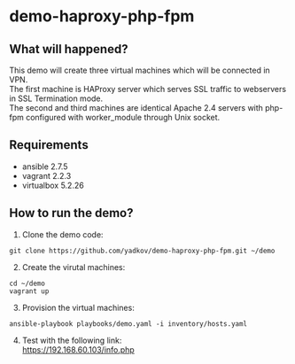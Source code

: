 # demo-haproxy-php-fpm

## What will happened?
This demo will create three virtual machines which will be connected in VPN.<br/>
The first machine is HAProxy server which serves SSL traffic to webservers in SSL Termination mode.<br/>
The second and third machines are identical Apache 2.4 servers with php-fpm configured with worker_module through Unix socket.<br/>

## Requirements
* ansible 2.7.5
* vagrant 2.2.3
* virtualbox 5.2.26


## How to run the demo?
1. Clone the demo code:<br/>
```
git clone https://github.com/yadkov/demo-haproxy-php-fpm.git ~/demo
```

2. Create the virutal machines:<br/>
```
cd ~/demo
vagrant up
```

3. Provision the virtual machines:<br/>
```
ansible-playbook playbooks/demo.yaml -i inventory/hosts.yaml
```

4. Test with the following link:<br/>
https://192.168.60.103/info.php
